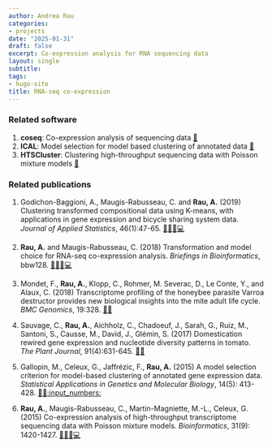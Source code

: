 ```yaml
---
author: Andrea Rau
categories:
- projects
date: "2025-01-31"
draft: false
excerpt: Co-expression analysis for RNA sequencing data
layout: single
subtitle:
tags:
- hugo-site
title: RNA-seq co-expression
---
```


### Related software

1. **coseq**: Co-expression analysis of sequencing data [:link:](https://bioconductor.org/packages/coseq/)
1. **ICAL**: Model selection for model based clustering of annotated data [:link:](https://github.com/Gallopin/ICAL)
1. **HTSCluster**: Clustering high-throughput sequencing data with Poisson mixture models [:link:](http://cran.r-project.org/web/packages/HTSCluster)

### Related publications

1. Godichon-Baggioni, A., Maugis-Rabusseau, C. and **Rau, A.** (2019) Clustering transformed compositional data using K-means, with applications in gene expression and bicycle sharing system data. *Journal of Applied Statistics*, 46(1):47-65. [:link:](https://dx.doi.org/10.1080/02664763.2018.1454894)[:page_facing_up:](https://www.tandfonline.com/doi/abs/10.1080/02664763.2018.1454894?journalCode=cjas20)[:arrows_counterclockwise:](https://arxiv.org/abs/1704.06150)[:computer:](https://bioconductor.org/packages/release/bioc/html/coseq.html)

1. **Rau, A.** and Maugis-Rabusseau, C. (2018) Transformation and model choice for RNA-seq co-expression analysis. *Briefings in Bioinformatics*, bbw128. [:link:](https://dx.doi.org/10.1093/bib/bbw128)[:page_facing_up:](http://academic.oup.com//bib/article/doi/10.1093/bib/bbw128/2870509/Transformation-and-model-choice-for-RNAseq?guestAccessKey=83aebf08-b670-4da2-b227-dc5f5acab354)[:arrows_counterclockwise:](https://www.biorxiv.org/content/early/2016/07/24/065607)[:computer:](https://bioconductor.org/packages/release/bioc/html/coseq.html)

1. Mondet, F., **Rau, A.**, Klopp, C., Rohmer, M. Severac, D., Le Conte, Y., and Alaux, C. (2018) Transcriptome profiling of the honeybee parasite Varroa destructor provides new biological insights into the mite adult life cycle. *BMC Genomics*, 19:328. [:link:](https://dx.doi.org/10.1186/s12864-018-4668-z)[:page_facing_up:](https://bmcgenomics.biomedcentral.com/articles/10.1186/s12864-018-4668-z)

1. Sauvage, C., **Rau, A.**, Aichholz, C., Chadoeuf, J., Sarah, G., Ruiz, M., Santoni, S., Causse, M., David, J., Glémin, S. (2017) Domestication rewired gene expression and nucleotide diversity patterns in tomato. *The Plant Journal*, 91(4):631-645. [:link:](https://dx.doi.org/10.1111/tpj.13592)[:page_facing_up:](http://onlinelibrary.wiley.com/doi/10.1111/tpj.13592/abstract)

1. Gallopin, M., Celeux, G., Jaffrézic, F., **Rau, A.** (2015) A model selection criterion for model-based clustering of annotated gene expression data. *Statistical Applications in Genetics and Molecular Biology*, 14(5): 413-428. [:link:](https://dx.doi.org/10.1515/sagmb-2014-0095)[:page_facing_up:](https://www.degruyter.com/view/j/sagmb.2015.14.issue-5/sagmb-2014-0095/sagmb-2014-0095.xml)[:input_numbers:](https://github.com/Gallopin/ICAL)

1. **Rau, A.**, Maugis-Rabusseau, C., Martin-Magniette, M.-L., Celeux, G. (2015) Co-expression analysis of high-throughput transcriptome sequencing data with Poisson mixture models. *Bioinformatics*, 31(9): 1420-1427. [:link:](https://dx.doi.org/10.1093/bioinformatics/btu845)[:page_facing_up:](http://bioinformatics.oxfordjournals.org/content/early/2015/01/05/bioinformatics.btu845.abstract)[:arrows_counterclockwise:](https://hal.archives-ouvertes.fr/hal-01108821)[:computer:](https://cran.r-project.org/web/packages/HTSCluster)

